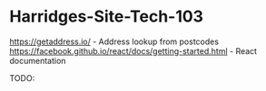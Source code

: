 # Harridges-Site-Tech-103

https://getaddress.io/ - Address lookup from postcodes
https://facebook.github.io/react/docs/getting-started.html - React documentation

TODO:
